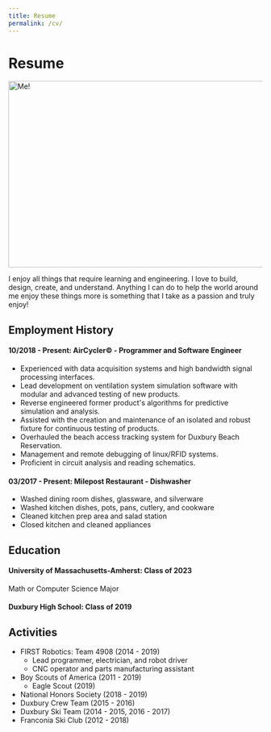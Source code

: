 ```yaml
---
title: Resume
permalink: /cv/
---
```


# Resume

<img src="https://raw.githubusercontent.com/jack-champagne/jackchampagne.com/master/cv-picture.jpg" alt="Me!" width="512px" height="370px">

I enjoy all things that require learning and engineering. I love to build, design, create, and understand. Anything I can do to help the world around me enjoy these things more is something that I take as a passion and truly enjoy!

## Employment History

#### 10/2018 - Present: AirCycler© - Programmer and Software Engineer
* Experienced with data acquisition systems and high bandwidth signal processing interfaces.
* Lead development on ventilation system simulation software with modular and advanced testing of new products.
* Reverse engineered former product's algorithms for predictive simulation and analysis.
* Assisted with the creation and maintenance of an isolated and robust fixture for continuous testing of products.
* Overhauled the beach access tracking system for Duxbury Beach Reservation.
* Management and remote debugging of linux/RFID systems.
* Proficient in circuit analysis and reading schematics.

#### 03/2017 - Present: Milepost Restaurant - Dishwasher
* Washed dining room dishes, glassware, and silverware
* Washed kitchen dishes, pots, pans, cutlery, and cookware
* Cleaned kitchen prep area and salad station
* Closed kitchen and cleaned appliances

## Education
#### University of Massachusetts-Amherst: Class of 2023
Math or Computer Science Major
#### Duxbury High School: Class of 2019

## Activities
* FIRST Robotics: Team 4908 (2014 - 2019)
  * Lead programmer, electrician, and robot driver
  * CNC operator and parts manufacturing assistant
* Boy Scouts of America (2011 - 2019)
  * Eagle Scout (2019)
* National Honors Society (2018 - 2019)
* Duxbury Crew Team (2015 - 2016)
* Duxbury Ski Team (2014 - 2015, 2016 - 2017)
* Franconia Ski Club (2012 - 2018)
